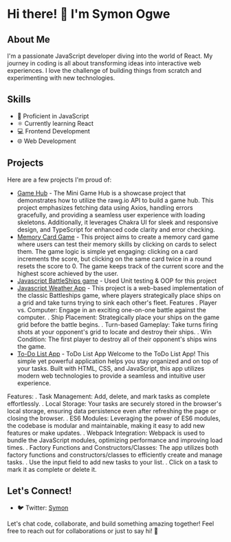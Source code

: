 # Hi there! 👋 I'm Symon Ogwe

## About Me
I'm a passionate JavaScript developer diving into the world of React. My journey in coding is all about transforming ideas into interactive web experiences. I love the challenge of building things from scratch and experimenting with new technologies.

## Skills
- 🚀 Proficient in JavaScript
- ⚛️ Currently learning React
- 💻 Frontend Development
- 🌐 Web Development

## Projects
Here are a few projects I'm proud of:
- [Game Hub](https://symon-game-hub.vercel.app/) - The Mini Game Hub is a showcase project that demonstrates how to utilize the rawg.io API to build a game hub. This project emphasizes fetching data using Axios, handling errors gracefully, and providing a seamless user experience with loading skeletons. Additionally, it leverages Chakra UI for sleek and responsive design, and TypeScript for enhanced code clarity and error checking.
- [Memory Card Game](https://symon-opo-memory-card-project.netlify.app/) - This project aims to create a memory card game where users can test their memory skills by clicking on cards to select them. The game logic is simple yet engaging: clicking on a card increments the score, but clicking on the same card twice in a round resets the score to 0. The game keeps track of the current score and the highest score achieved by the user.
- [Javascript BattleShips game](https://symonogwe.github.io/Battleship-game/) - Used Unit testing & OOP for this project
- [Javascript Weather App](https://symonogwe.github.io/Weather-App/) - This project is a web-based implementation of the classic Battleships game, where players strategically place ships on a grid and take turns trying to sink each other's fleet.
Features
. Player vs. Computer: Engage in an exciting one-on-one battle against the computer.
. Ship Placement: Strategically place your ships on the game grid before the battle begins.
. Turn-based Gameplay: Take turns firing shots at your opponent's grid to locate and destroy their ships.
. Win Condition: The first player to destroy all of their opponent's ships wins the game.
- [To-Do List App](https://symonogwe.github.io/To-Do-List/) - ToDo List App
Welcome to the ToDo List App! This simple yet powerful application helps you stay organized and on top of your tasks. Built with HTML, CSS, and JavaScript, this app utilizes modern web technologies to provide a seamless and intuitive user experience.

Features:
. Task Management: Add, delete, and mark tasks as complete effortlessly.
. Local Storage: Your tasks are securely stored in the browser's local storage, ensuring data persistence even after refreshing the page or closing the browser.
. ES6 Modules: Leveraging the power of ES6 modules, the codebase is modular and maintainable, making it easy to add new features or make updates.
. Webpack Integration: Webpack is used to bundle the JavaScript modules, optimizing performance and improving load times.
. Factory Functions and Constructors/Classes: The app utilizes both factory functions and constructors/classes to efficiently create and manage tasks.
. Use the input field to add new tasks to your list.
. Click on a task to mark it as complete or delete it.
  

## Let's Connect!
- 🐦 Twitter: [Symon](https://twitter.com/symonopo)

Let's chat code, collaborate, and build something amazing together! Feel free to reach out for collaborations or just to say hi! 🌟

<!---
symonogwe/symonogwe is a ✨ special ✨ repository because its `README.md` (this file) appears on your GitHub profile.
You can click the Preview link to take a look at your changes.
--->
